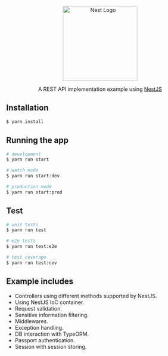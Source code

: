<p align="center">
  <a href="http://nestjs.com/" target="blank"><img src="https://nestjs.com/img/logo-small.svg" width="200" alt="Nest Logo" /></a>
</p>
  <p align="center">A REST API implementation example using <a href="http://nestjs.com/" target="blank">NestJS</a></p>

## Installation

```bash
$ yarn install
```

## Running the app

```bash
# development
$ yarn run start

# watch mode
$ yarn run start:dev

# production mode
$ yarn run start:prod
```

## Test

```bash
# unit tests
$ yarn run test

# e2e tests
$ yarn run test:e2e

# test coverage
$ yarn run test:cov
```

## Example includes

- Controllers using different methods supported by NestJS.
- Using NestJS IoC container.
- Request validation.
- Sensitive information filtering.
- Middlewares.
- Exception handling.
- DB interaction with TypeORM.
- Passport authentication.
- Session with session storing.